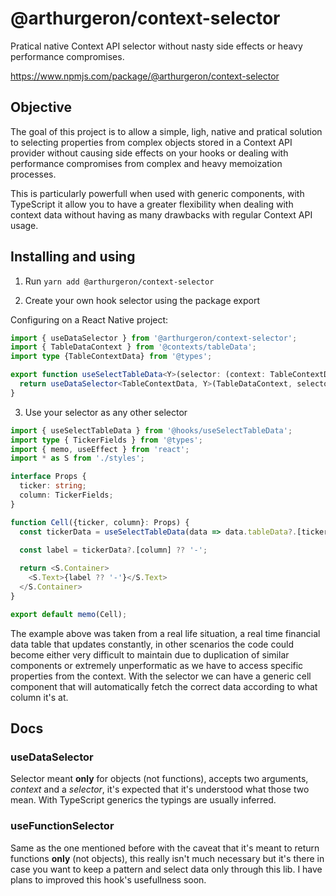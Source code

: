 # @arthurgeron/context-selector

Pratical native Context API selector without nasty side effects or heavy performance compromises.

https://www.npmjs.com/package/@arthurgeron/context-selector

## Objective

The goal of this project is to allow a simple, ligh, native and pratical solution to selecting properties from complex objects stored in a Context API provider without causing side effects on your hooks or dealing with performance compromises from complex and heavy memoization processes.

This is particularly powerfull when used with generic components, with TypeScript it allow you to have a greater flexibility when dealing with context data without having as many drawbacks with regular Context API usage.


## Installing and using

1. Run `yarn add @arthurgeron/context-selector`

2. Create your own hook selector using the package export

Configuring on a React Native project:
```typescript
import { useDataSelector } from '@arthurgeron/context-selector';
import { TableDataContext } from '@contexts/tableData';
import type {TableContextData} from '@types';

export function useSelectTableData<Y>(selector: (context: TableContextData) => Y) {
  return useDataSelector<TableContextData, Y>(TableDataContext, selector);
}

```

3. Use your selector as any other selector

```typescript
import { useSelectTableData } from '@hooks/useSelectTableData';
import type { TickerFields } from '@types';
import { memo, useEffect } from 'react';
import * as S from './styles';

interface Props {
  ticker: string;
  column: TickerFields;
}

function Cell({ticker, column}: Props) {
  const tickerData = useSelectTableData(data => data.tableData?.[ticker]);

  const label = tickerData?.[column] ?? '-';
  
  return <S.Container>
    <S.Text>{label ?? '-'}</S.Text>
  </S.Container>
}

export default memo(Cell);

```

The example above was taken from a real life situation, a real time financial data table that updates constantly, in other scenarios the code could become either very difficult to maintain due to duplication of similar components or extremely unperformatic as we have to access specific properties from the context. With the selector we can have a generic cell component that will automatically fetch the correct data according to what column it's at.


## Docs


### useDataSelector

Selector meant **only** for objects (not functions), accepts two arguments, *context* and a *selector*, it's expected that it's understood what those two mean. With TypeScript generics the typings are usually inferred.

### useFunctionSelector

Same as the one mentioned before with the caveat that it's meant to return functions **only** (not objects), this really isn't much necessary but it's there in case you want to keep a pattern and select data only through this lib. I have plans to improved this hook's usefullness soon.